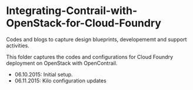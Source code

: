 # Integrating-Contrail-with-OpenStack-for-Cloud-Foundry
Codes and blogs to capture design blueprints, developememt and support activities.

This folder captures the codes and configurations for Cloud Foundry deployment on OpenStack with OpenContrail.

   - 06.10.2015: Initial setup.
   - 06.11.2015: Kilo configuration updates 
